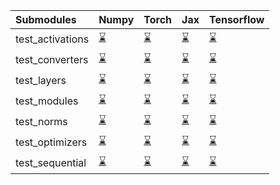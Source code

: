 | Submodules       | Numpy                                                                                                                           | Torch                                                                                                                           | Jax                                                                                                                             | Tensorflow                                                                                                                      |
|:-----------------|:--------------------------------------------------------------------------------------------------------------------------------|:--------------------------------------------------------------------------------------------------------------------------------|:--------------------------------------------------------------------------------------------------------------------------------|:--------------------------------------------------------------------------------------------------------------------------------|
| test_activations | <a href="https://github.com/unifyai/ivy/runs/8031405060?check_suite_focus=true" rel="noopener noreferrer" target="_blank">⌛</a> | <a href="https://github.com/unifyai/ivy/runs/8031405703?check_suite_focus=true" rel="noopener noreferrer" target="_blank">⌛</a> | <a href="https://github.com/unifyai/ivy/runs/8031406385?check_suite_focus=true" rel="noopener noreferrer" target="_blank">⌛</a> | <a href="https://github.com/unifyai/ivy/runs/8031406960?check_suite_focus=true" rel="noopener noreferrer" target="_blank">⌛</a> |
| test_converters  | <a href="https://github.com/unifyai/ivy/runs/8031405158?check_suite_focus=true" rel="noopener noreferrer" target="_blank">⌛</a> | <a href="https://github.com/unifyai/ivy/runs/8031405803?check_suite_focus=true" rel="noopener noreferrer" target="_blank">⌛</a> | <a href="https://github.com/unifyai/ivy/runs/8031406478?check_suite_focus=true" rel="noopener noreferrer" target="_blank">⌛</a> | <a href="https://github.com/unifyai/ivy/runs/8031407064?check_suite_focus=true" rel="noopener noreferrer" target="_blank">⌛</a> |
| test_layers      | <a href="https://github.com/unifyai/ivy/runs/8031405250?check_suite_focus=true" rel="noopener noreferrer" target="_blank">⌛</a> | <a href="https://github.com/unifyai/ivy/runs/8031405891?check_suite_focus=true" rel="noopener noreferrer" target="_blank">⌛</a> | <a href="https://github.com/unifyai/ivy/runs/8031406556?check_suite_focus=true" rel="noopener noreferrer" target="_blank">⌛</a> | <a href="https://github.com/unifyai/ivy/runs/8031407168?check_suite_focus=true" rel="noopener noreferrer" target="_blank">⌛</a> |
| test_modules     | <a href="https://github.com/unifyai/ivy/runs/8031405340?check_suite_focus=true" rel="noopener noreferrer" target="_blank">⌛</a> | <a href="https://github.com/unifyai/ivy/runs/8031405985?check_suite_focus=true" rel="noopener noreferrer" target="_blank">⌛</a> | <a href="https://github.com/unifyai/ivy/runs/8031406635?check_suite_focus=true" rel="noopener noreferrer" target="_blank">⌛</a> | <a href="https://github.com/unifyai/ivy/runs/8031407298?check_suite_focus=true" rel="noopener noreferrer" target="_blank">⌛</a> |
| test_norms       | <a href="https://github.com/unifyai/ivy/runs/8031405414?check_suite_focus=true" rel="noopener noreferrer" target="_blank">⌛</a> | <a href="https://github.com/unifyai/ivy/runs/8031406069?check_suite_focus=true" rel="noopener noreferrer" target="_blank">⌛</a> | <a href="https://github.com/unifyai/ivy/runs/8031406712?check_suite_focus=true" rel="noopener noreferrer" target="_blank">⌛</a> | <a href="https://github.com/unifyai/ivy/runs/8031407414?check_suite_focus=true" rel="noopener noreferrer" target="_blank">⌛</a> |
| test_optimizers  | <a href="https://github.com/unifyai/ivy/runs/8031405513?check_suite_focus=true" rel="noopener noreferrer" target="_blank">⌛</a> | <a href="https://github.com/unifyai/ivy/runs/8031406181?check_suite_focus=true" rel="noopener noreferrer" target="_blank">⌛</a> | <a href="https://github.com/unifyai/ivy/runs/8031406794?check_suite_focus=true" rel="noopener noreferrer" target="_blank">⌛</a> | <a href="https://github.com/unifyai/ivy/runs/8031407500?check_suite_focus=true" rel="noopener noreferrer" target="_blank">⌛</a> |
| test_sequential  | <a href="https://github.com/unifyai/ivy/runs/8031405603?check_suite_focus=true" rel="noopener noreferrer" target="_blank">⌛</a> | <a href="https://github.com/unifyai/ivy/runs/8031406290?check_suite_focus=true" rel="noopener noreferrer" target="_blank">⌛</a> | <a href="https://github.com/unifyai/ivy/runs/8031406870?check_suite_focus=true" rel="noopener noreferrer" target="_blank">⌛</a> | <a href="https://github.com/unifyai/ivy/runs/8031407607?check_suite_focus=true" rel="noopener noreferrer" target="_blank">⌛</a> |